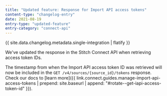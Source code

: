 ```yaml
---
title: "Updated feature: Response for Import API access tokens"
content-type: "changelog-entry"
date: 2021-08-19
entry-type: "updated-feature"
entry-category: "connect-api"
---
```

{{ site.data.changelog.metadata.single-integration | flatify }}

We've updated the response in the Stitch Connect API when retrieving access token IDs.

The timestamp from when the Import API access token ID was retrieved will now be included in the `GET /v4/sources/{source_id}/tokens` response. Check our docs to [learn more]({{ link.connect.guides.manage-import-api-access-tokens | prepend: site.baseurl | append: "#rotate--get-iapi-access-token-id" }}).

